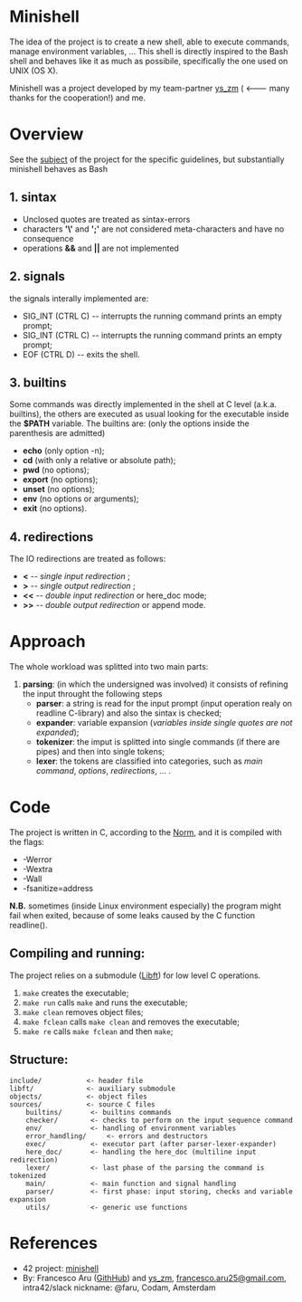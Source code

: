 # Minishell
The idea of the project is to create a new shell, able to execute commands, manage environment variables, ...
This shell is directly inspired to the Bash shell and behaves like it as much as possibile, specifically the one used on UNIX (OS X).

Minishell was a project developed by my team-partner [ys_zm](https://github.com/ys-zm) ( <--- many thanks for the cooperation!) and me.

# Overview
See the [subject](https://cdn.intra.42.fr/pdf/pdf/99970/en.subject.pdf) of the project for the specific guidelines, but substantially minishell behaves as Bash

## 1. sintax
- Unclosed quotes are treated as sintax-errors
- characters **'\\'** and **';'** are not considered meta-characters and have no consequence
- operations **&&** and **||** are not implemented

## 2. signals
the signals interally implemented are:
- SIG_INT (CTRL C)  -- interrupts the running command prints an empty prompt;
- SIG_INT (CTRL C)  -- interrupts the running command prints an empty prompt;
- EOF (CTRL D)      -- exits the shell.

## 3. builtins
Some commands was directly implemented in the shell at C level (a.k.a. builtins), the others are executed as usual looking for the executable inside the **$PATH** variable.
The builtins are: (only the options inside the parenthesis are admitted)  
- **echo** (only option -n);
- **cd** (with only a relative or absolute path);
- **pwd** (no options);
- **export** (no options);
- **unset** (no options);
- **env** (no options or arguments);
- **exit** (no options).

## 4. redirections
The IO redirections are treated as follows:
- **<**   --  *single input redirection* ;
- **>**   --  *single output redirection* ;
- **<<**  --  *double input redirection* or here_doc mode;
- **>>**  --  *double output redirection* or append mode.

# Approach
The whole workload was splitted into two main parts:
1. **parsing**: (in which the undersigned was involved) it consists of refining the input throught the following steps
	- **parser**: a string is read for the input prompt (input operation realy on readline C-library) and also the sintax is checked;
	- **expander**: variable expansion (*variables inside single quotes are not expanded*);
	- **tokenizer**: the imput is splitted into single commands (if there are pipes) and then into single tokens;
	- **lexer**: the tokens are classified into categories, such as *main command*, *options*, *redirections*, ... .

# Code
The project is written in C, according to the [Norm](https://meta.intra.42.fr/articles/the-norm-v4), and it is compiled with the flags:
- -Werror
- -Wextra
- -Wall
- -fsanitize=address

**N.B.** sometimes (inside Linux environment especially) the program might fail when exited, because of some leaks caused by the C function readline().

## Compiling and running:
The project relies on a submodule ([Libft](https://github.com/Orpheus-3145/Libft)) for low level C operations.
1. `make`    creates the executable;
1. `make run`    calls `make` and runs the executable;
1. `make clean`    removes object files;
1. `make fclean`    calls `make clean` and removes the executable;
1. `make re`    calls `make fclean` and then `make`;

## Structure:
	include/           <- header file
	libft/             <- auxiliary submodule 
	objects/           <- object files
	sources/           <- source C files
		builtins/		<- builtins commands
		checker/		<- checks to perform on the input sequence command
		env/			<- handling of environment variables
		error_handling/		<- errors and destructors
		exec/			<- executor part (after parser-lexer-expander)
		here_doc/		<- handling the here_doc (multiline input redirection)
		lexer/			<- last phase of the parsing the command is tokenized
		main/			<- main function and signal handling
		parser/			<- first phase: input storing, checks and variable expansion
		utils/			<- generic use functions

# References
- 42 project: [minishell](https://cdn.intra.42.fr/pdf/pdf/99970/en.subject.pdf)
- By: Francesco Aru ([GithHub](https://github.com/Orpheus-3145)) and [ys_zm](https://github.com/ys-zm), francesco.aru25@gmail.com, intra42/slack nickname: @faru, Codam, Amsterdam